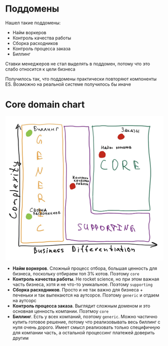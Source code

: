 # Поддомены
Нашел такие поддомены:
- Найм воркеров
- Контроль качества работы
- Сборка расходников
- Контроль процесса заказа
- Биллинг

Ставки менеджеров не стал выделять в поддомен, потому что это слабо относится к цели бизнеса

Получилось так, что поддомены практически повторяют компоненты ES. Возможно на реальной системе получилось бы иначе

# Core domain chart
![Core domain chart](core_domain_chart.JPG)

- **Найм воркеров**. Сложный процесс отбора, большая ценность для бизнеса, поскольку отбираем топ 3% котов. Поэтому `core`
- **Контроль качества работы**. Не rocket science, но при этом важная часть бизнеса, хотя и не что-то уникальное. Поэтому `supporting`
- **Сборка расходников**. Просто и не так важно для бизнеса + печеньки и так выпекаются на аутсорсе. Поэтому `generic` и отдаем на аутсорс
- **Контроль процесса заказа**. Выглядит сложным доменом и это основная ценность компании. Поэтмоу `core`
- **Биллинг**. Есть у всех компаний, поэтому `generic`. Можно частично купить готовое решение, потому что реализовывать весь биллинг с нуля очень дорого. Имеет смысл реализовать только специфичную для компании часть, а остальной процессинг платежей доверить другим
